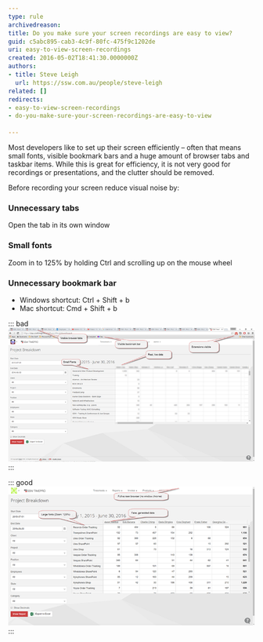 ```yaml
---
type: rule
archivedreason: 
title: Do you make sure your screen recordings are easy to view?
guid: c5abc895-cab3-4c9f-80fc-475f9c1202de
uri: easy-to-view-screen-recordings
created: 2016-05-02T18:41:30.0000000Z
authors:
- title: Steve Leigh
  url: https://ssw.com.au/people/steve-leigh
related: []
redirects:
- easy-to-view-screen-recordings
- do-you-make-sure-your-screen-recordings-are-easy-to-view

---
```


Most developers like to set up their screen efficiently – often that means small fonts, visible bookmark bars and a huge amount of browser tabs and taskbar items. While this is great for efficiency, it is not very good for recordings or presentations, and the clutter should be removed.

<!--endintro-->



Before recording your screen reduce visual noise by:

### Unnecessary tabs


Open the tab in its own window

### Small fonts


Zoom in to 125% by holding Ctrl and scrolling up on the mouse wheel

### Unnecessary bookmark bar


* Windows shortcut: Ctrl + Shift + b
* Mac shortcut: Cmd + Shift + b







::: bad  
![Figure: Bad example - This video will be cluttered and unprofessional](screen-recording-bad.png)  
:::


::: good  
![Figure: Good example - This is easy to read, and doesn’t look cluttered](screen-recording-good.png)  
:::
